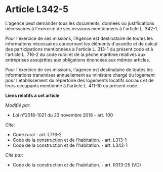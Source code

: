 # Article L342-5

L'agence peut demander tous les documents, données ou justifications nécessaires à l'exercice de ses missions mentionnées à
l'article L. 342-1.

Pour l'exercice de ses missions, l'Agence est destinataire de toutes les informations nécessaires concernant les éléments
d'assiette et de calcul des participations mentionnées à l'article L. 313-1 du présent code et à l'article L. 716-2 du code
rural et de la pêche maritime relatives aux entreprises assujetties aux obligations énoncées aux mêmes articles.

Pour l'exercice de ses missions, l'agence est destinataire de toutes les informations transmises annuellement au ministère
chargé du logement pour l'établissement du répertoire des logements locatifs sociaux et de leurs occupants mentionné à
l'article L. 411-10 du présent code.

**Liens relatifs à cet article**

_Modifié par_:

  - Loi n°2018-1021 du 23 novembre 2018 - art. 100

_Cite_:

  - Code rural - art. L716-2
  - Code de la construction et de l'habitation. - art. L313-1
  - Code de la construction et de l'habitation. - art. L342-1

_Cité par_:

  - Code de la construction et de l'habitation. - art. R313-25 (VD)
